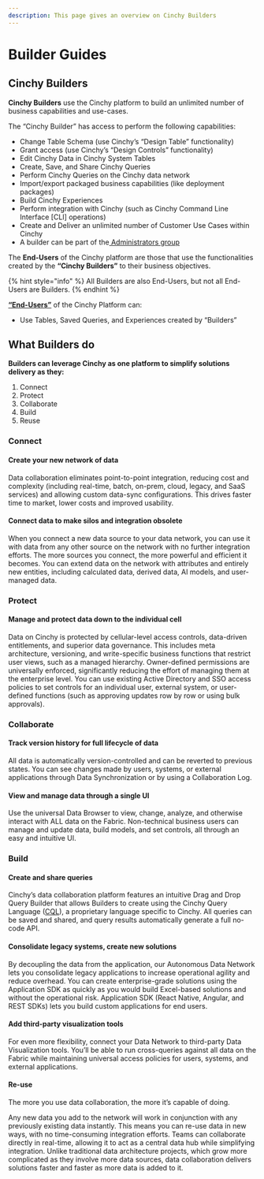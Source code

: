 ```yaml
---
description: This page gives an overview on Cinchy Builders
---
```


# Builder Guides

## Cinchy Builders

**Cinchy Builders** use the Cinchy platform to build an unlimited number of business capabilities and use-cases.

The “Cinchy Builder” has access to perform the following capabilities:

* Change Table Schema (use Cinchy’s “Design Table” functionality)
* Grant access (use Cinchy’s “Design Controls” functionality)
* Edit Cinchy Data in Cinchy System Tables
* Create, Save, and Share Cinchy Queries
* Perform Cinchy Queries on the Cinchy data network
* Import/export packaged business capabilities (like deployment packages)
* Build Cinchy Experiences
* Perform integration with Cinchy (such as Cinchy Command Line Interface \[CLI] operations)
* Create and Deliver an unlimited number of Customer Use Cases within Cinchy
* A builder can be part of the[ Administrators group](../administrator-guide.md)

The **End-Users** of the Cinchy platform are those that use the functionalities created by the **“Cinchy Builders”** to their business objectives.

{% hint style="info" %}
All Builders are also End-Users, but not all End-Users are Builders.
{% endhint %}

[**“End-Users”**](../user-guides/) of the Cinchy Platform can:

* Use Tables, Saved Queries, and Experiences created by “Builders”

## What Builders do

**Builders can leverage Cinchy as one platform to simplify solutions delivery as they:**

1. Connect
2. Protect
3. Collaborate
4. Build
5. Reuse

### Connect

#### Create your new network of data

Data collaboration eliminates point-to-point integration, reducing cost and complexity (including real-time, batch, on-prem, cloud, legacy, and SaaS services) and allowing custom data-sync configurations. This drives faster time to market, lower costs and improved usability.

#### Connect data to make silos and integration obsolete

When you connect a new data source to your data network, you can use it with data from any other source on the network with no further integration efforts. The more sources you connect, the more powerful and efficient it becomes. You can extend data on the network with attributes and entirely new entities, including calculated data, derived data, AI models, and user-managed data.

### Protect

#### Manage and protect data down to the individual cell

Data on Cinchy is protected by cellular-level access controls, data-driven entitlements, and superior data governance. This includes meta architecture, versioning, and write-specific business functions that restrict user views, such as a managed hierarchy. Owner-defined permissions are universally enforced, significantly reducing the effort of managing them at the enterprise level. You can use existing Active Directory and SSO access policies to set controls for an individual user, external system, or user-defined functions (such as approving updates row by row or using bulk approvals).

### Collaborate

#### Track version history for full lifecycle of data

All data is automatically version-controlled and can be reverted to previous states. You can see changes made by users, systems, or external applications through Data Synchronization or by using a Collaboration Log.

#### View and manage data through a single UI

Use the universal Data Browser to view, change, analyze, and otherwise interact with ALL data on the Fabric. Non-technical business users can manage and update data, build models, and set controls, all through an easy and intuitive UI.

### Build

#### Create and share queries

Cinchy’s data collaboration platform features an intuitive Drag and Drop Query Builder that allows Builders to create using the Cinchy Query Language ([CQL](https://cinchy.gitbook.io/cql/)), a proprietary language specific to Cinchy. All queries can be saved and shared, and query results automatically generate a full no-code API.

#### **Consolidate legacy systems, create new solutions**

By decoupling the data from the application, our Autonomous Data Network lets you consolidate legacy applications to increase operational agility and reduce overhead. You can create enterprise-grade solutions using the Application SDK as quickly as you would build Excel-based solutions and without the operational risk. Application SDK (React Native, Angular, and REST SDKs) lets you build custom applications for end users.

#### Add third-party visualization tools

For even more flexibility, connect your Data Network to third-party Data Visualization tools. You’ll be able to run cross-queries against all data on the Fabric while maintaining universal access policies for users, systems, and external applications.

#### Re-use

The more you use data collaboration, the more it’s capable of doing.

Any new data you add to the network will work in conjunction with any previously existing data instantly. This means you can re-use data in new ways, with no time-consuming integration efforts. Teams can collaborate directly in real-time, allowing it to act as a central data hub while simplifying integration. Unlike traditional data architecture projects, which grow more complicated as they involve more data sources, data collaboration delivers solutions faster and faster as more data is added to it.

